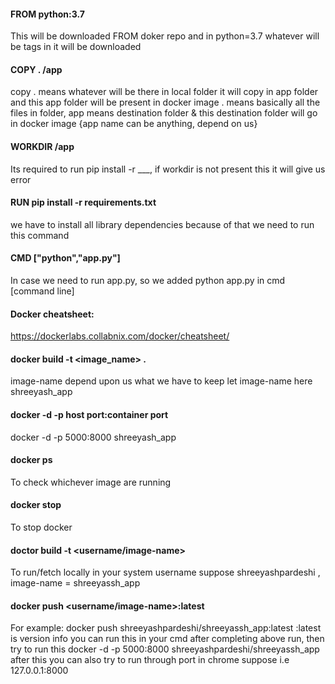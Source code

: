 #### FROM python:3.7
This will be downloaded FROM doker repo and in python=3.7 whatever will be tags in it  will be downloaded

#### COPY . /app
copy . means whatever will be there in local folder it will copy in app folder and this app folder will be present in docker image
. means basically all the files in folder, 
app means destination folder & this destination folder will go in docker image {app name can be anything, depend on us}

#### WORKDIR /app
Its required to run pip install -r ___, if workdir is not present this it will give us error

#### RUN pip install -r requirements.txt
we have to install all library dependencies because of that we need to run this command

#### CMD ["python","app.py"]
In case we need to run app.py, so we added python app.py in cmd [command line]

#### Docker cheatsheet:
https://dockerlabs.collabnix.com/docker/cheatsheet/


#### docker build -t <image_name> . 
image-name depend upon us what we have to keep let image-name here shreeyash_app

#### docker -d -p host port:container port <image-name>
docker -d -p 5000:8000 shreeyash_app

#### docker ps 
To check whichever image are running

#### docker stop <container-id>
To stop docker 

#### doctor build -t <username/image-name> 
To run/fetch locally in your system 
username suppose shreeyashpardeshi , image-name = shreeyassh_app

#### docker push <username/image-name>:latest
For example: docker push shreeyashpardeshi/shreeyassh_app:latest
:latest is version info
you can run this in your cmd
after completing above run, then try to run this docker -d -p 5000:8000 shreeyashpardeshi/shreeyassh_app
after this you can also try to run through port in chrome suppose i.e 127.0.0.1:8000


